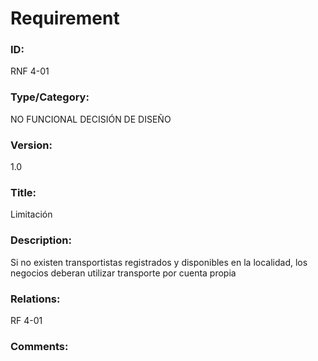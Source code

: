 # Requirement

### ID:

RNF 4-01

### Type/Category:

NO FUNCIONAL DECISIÓN DE DISEÑO

### Version:

1.0

### Title:

Limitación

### Description:

Si no existen transportistas registrados y disponibles en la localidad, los negocios deberan utilizar transporte por cuenta propia

### Relations:

RF 4-01

### Comments:
